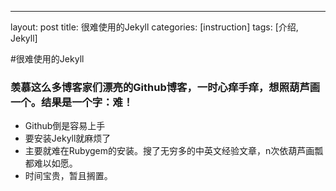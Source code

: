 ---
layout: post
title: 很难使用的Jekyll
categories: [instruction]
tags: [介绍, Jekyll]

#很难使用的Jekyll

### 羡慕这么多博客家们漂亮的Github博客，一时心痒手痒，想照葫芦画一个。结果是一个字：难！
- Github倒是容易上手
- 要安装Jekyll就麻烦了
- 主要就难在Rubygem的安装。搜了无穷多的中英文经验文章，n次依葫芦画瓢都难以如愿。
- 时间宝贵，暂且搁置。

